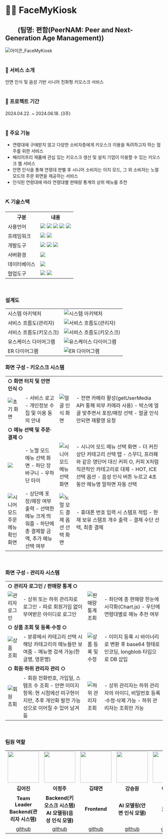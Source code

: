 # 🧑‍🦳 FaceMyKiosk
## &nbsp;&nbsp;&nbsp;&nbsp;&nbsp;&nbsp;&nbsp;&nbsp;(팀명: 편함(PeerNAM: Peer and Next-Generation Age Management))
![아이콘_FaceMyKiosk](https://github.com/2024-SMHRD-KDT-BigData-20/KioskProject/assets/148893093/d36494ca-fb10-4010-81c3-70cb0a68f958)
<br><br>

### 📌 서비스 소개
안면 인식 및 음성 기반 시니어 친화형 키오스크 서비스
<br><br>

### 📅 프로젝트 기간
2024.04.22. ~ 2024.06.18. (3주)
<br><br>

### 🔧 주요 기능
* 연령대에 구애받지 않고 다양한 소비자층에게 키오스크 이용을 독려하고자 하는 점주를 위한 서비스
* 배리어프리 제품에 관심 있는 키오스크 생산 및 설치 기업이 이용할 수 있는 키오스크 웹 서비스
* 안면 인식을 통해 연령대 판별 후 시니어 소비자는 이지 모드, 그 외 소비자는 노멀 모드의 주문 화면을 제공하는 서비스
* 인식된 연령대에 따라 연령대별 판매량 통계의 상위 메뉴를 추천
<br><br>

### ⛏ 기술스택
<table>
    <tr>
        <th>구분</th>
        <th>내용</th>
    </tr>
    <tr>
        <td>사용언어</td>
        <td>
            <img src="https://img.shields.io/badge/java-007396?style=flat-square&logo=java&logoColor=white"/>
            <img src="https://img.shields.io/badge/Python-3776AB?style=flat-square&logo=Python&logoColor=white"/>
            <img src="https://img.shields.io/badge/HTML5-E34F26?style=flat-square&logo=html5&logoColor=white"/>
            <img src="https://img.shields.io/badge/CSS3-1572B6?style=flat-square&logo=css3&logoColor=white"/>
            <img src="https://img.shields.io/badge/JavaScript-F7DF1E?style=flat-square&logo=javascript&logoColor=black"/>
        </td>
    </tr>
    <tr>
        <td>프레임워크</td>
        <td>
            <img src="https://img.shields.io/badge/Flask-000000?style=for-the-badge&logo=Flask&logoColor=white"/> 
            <img src="https://img.shields.io/badge/Spring-6DB33F?style=flat-square&logo=Spring&logoColor=white"/>
        </td>
    </tr>
    <tr>
        <td>개발도구</td>
        <td>
            <img src="https://img.shields.io/badge/Eclipse-2C2255?style=for-the-badge&logo=Eclipse&logoColor=white"/>
            <img src="https://img.shields.io/badge/PyCharm-000000?style=flat-square&logo=PyCharm&logoColor=white"/>
            <img src="https://img.shields.io/badge/Visual Studio Code-007ACC?style=flat-square&logo=Visual Studio Code&logoColor=white"/>
        </td>
    </tr>
    <tr>
        <td>서버환경</td>
        <td>
            <img src="https://img.shields.io/badge/Visual Studio Code-007ACC?style=flat-square&logo=Visual Studio Code&logoColor=white"/>
        </td>
    </tr>
    <tr>
        <td>데이터베이스</td>
        <td>
            <img src="https://img.shields.io/badge/MySQL-4479A1?style=flat-square&logo=MySQL&logoColor=white"/>
        </td>
    </tr>
    <tr>
        <td>협업도구</td>
        <td>
            <img src="https://img.shields.io/badge/Git-F05032?style=flat-square&logo=git&logoColor=white"/>
            <img src="https://img.shields.io/badge/GitHub-181717?style=flat-square&logo=GitHub&logoColor=white"/>
        </td>
    </tr>
</table>
<br>

### 설계도
<table>
    <tr>
        <td>시스템 아키텍처</td>
        <td>
            <img src="https://github.com/2024-SMHRD-KDT-BigData-20/KioskProject/assets/148893093/14a2610d-8540-45cc-8b55-5ddbe20bfb80" alt="시스템 아키텍처">
        </td>
    </tr>
    <tr>
        <td>서비스 흐름도(관리자)</td>
        <td>
            <img src="https://github.com/2024-SMHRD-KDT-BigData-20/KioskProject/assets/148893093/77e4d22f-f6d2-4b99-8d3d-bad6a504c224" alt="서비스 흐름도(관리자)">
        </td>
    </tr>
    <tr>
        <td>서비스 흐름도(키오스크)</td>
        <td>
            <img src="https://github.com/2024-SMHRD-KDT-BigData-20/KioskProject/assets/148893093/7f38536e-2c40-4884-b77a-2e41e33c6e10" alt="서비스 흐름도(키오스크)">
        </td>
    </tr>
    <tr>
        <td>유스케이스 다이어그램</td>
        <td>
            <img src="https://github.com/2024-SMHRD-KDT-BigData-20/KioskProject/assets/148893093/6642c15b-3a08-422b-8804-fc60242c2461" alt="유스케이스 다이어그램">
        </td>
    </tr>
    <tr>
        <td>ER 다이어그램</td>
        <td>
            <img src="https://github.com/2024-SMHRD-KDT-BigData-20/KioskProject/assets/148893093/769d752d-b28c-4ca8-bc6e-796e9a615e01)" alt="ER 다이어그램">
        </td>
    </tr>
</table>


### 화면 구성 - 키오스크 시스템
<table>
    <tr>
        <td colspan="2"><strong>○ 화면 터치 및 안면 인식 ○</strong></td>
    </tr>
    <tr>
        <td>
            <img src="https://github.com/2024-SMHRD-KDT-BigData-20/KioskProject/assets/148893093/9c3e61ce-3edc-4c0d-93a4-0e72031f0b3c" alt="초기 화면">
        </td>
        <td>
            - 서비스 로고
            - 개인정보 수집 및 이용 동의 안내
        </td>
        <td>
            <img src="https://github.com/2024-SMHRD-KDT-BigData-20/KioskProject/assets/148893093/b71a4985-2e54-425f-9e6f-9220ddeb56bc" alt="얼굴 인식 화면">
        </td>
        <td>
            - 전면 카메라 활성(getUserMedia API 통해 외부 카메라 사용)
            - 박스에 얼굴 맞추면서 포장/매장 선택
            - 얼굴 인식 안되면 재활영 요청
        </td>
    </tr>
    <tr>
        <td colspan="2"><strong>○ 메뉴 선택 및 주문·결제 ○</strong></td>
    </tr>
    <tr>
        <td>
             <img src="https://github.com/2024-SMHRD-KDT-BigData-20/KioskProject/assets/148893093/a4b20cef-308f-4e27-907c-b6f483f419e6 alt="노멀 모드 메뉴 선택 화면">
        </td>
        <td>
            - 노멀 모드 메뉴 선택 화면
            - 하단 장바구니
            - 우하단 타이
        </td>
        <td>
             <img src="https://github.com/2024-SMHRD-KDT-BigData-20/KioskProject/assets/148893093/4e37822d-d27d-4480-9a4c-f922007258cf" alt="시니어 모드 메뉴 선택 화면">
        </td>
        <td>
            - 시니어 모드 메뉴 선택 화면
            - 더 커진 상단 카테고리 선택 탭
            - 스무디, 프라페와 같은 영단어 대신 커피 O, 커피 X처럼 직관적인 카테고리로 대체
            - HOT, ICE 선택 옵션
            - 음성 인식 버튼 누르고 4초 동안 메뉴명 말하면 자동 선택
        </td>
    </tr>
    <tr>
        <td>
             <img src="https://github.com/2024-SMHRD-KDT-BigData-20/KioskProject/assets/148893093/7a3270ba-f759-4906-a55c-25c3f69fb0c0" alt="시니어 모드 주문 메뉴 확인 화면">
        </td>
        <td>
            - 상단에 포장/매장 여부 출력
            - 선택한 메뉴 크게 띄워줌
            - 하단에 총 결제할 금액, 추가 메뉴 선택 여부 
        </td>
        <td>
             <img src="https://github.com/2024-SMHRD-KDT-BigData-20/KioskProject/assets/148893093/6cd33ebc-c4a3-4377-9b0a-0d8c600c654b" alt="노멀 모드 결제 옵션 선택 화면">
        </td>
        <td>
            - 휴대폰 번호 입력 시 스탬프 적립
            - 현재 보유 스탬프 개수 출력
            - 결제 수단 선택, 최종 결제
        </td>
    </tr>
</table>
<br>

### 화면 구성 - 관리자 시스템
<table>
    <tr>
        <td colspan="2"><strong>○ 관리자 로그인 / 판매량 통계 ○</strong></td>
    </tr>
    <tr>
        <td>
             <img src="https://github.com/2024-SMHRD-KDT-BigData-20/KioskProject/assets/148893093/7ec27281-74f5-444d-bdca-5dcb05e1a141" alt="관리자 로그인">
        </td>
        <td>
            - 상위 또는 하위 관리자로 로그인
            - 따로 회원가입 없이 부여받은 아이디로 로그인
        </td>
        <td>
            <img src="https://github.com/2024-SMHRD-KDT-BigData-20/KioskProject/assets/148893093/3bd5181c-4a9f-4c20-a44a-c72179edfee9" alt="판매량 통계 조회">
        </td>
        <td>
            - 좌단에 총 판매량 한눈에 시각화(Chart.js)
            - 우단에 연령대별로 메뉴 추천 여부
        </td>
    </tr>
    <tr>
        <td colspan="2"><strong>○ 상품 조회 및 등록·수정 ○</strong></td>
    </tr>
    <tr>
        <td>
            <img src="https://github.com/2024-SMHRD-KDT-BigData-20/KioskProject/assets/148893093/9ab2aec7-8363-44ac-829a-0fb96d63e757" alt="상품 조회">
        </td>
        <td>
            - 분류에서 카테고리 선택 시 해당 카테고리의 메뉴들만 보여줌
            - 메뉴명 검색 가능(한글명, 영문명)
        </td>
        <td>
            <img src="https://github.com/2024-SMHRD-KDT-BigData-20/KioskProject/assets/148893093/8dfba3fc-6f7b-41ff-b131-ba19d1a43814" alt="상품 등록 및 수정">
        </td>
        <td>
            - 이미지 등록 시 바이너리로 변환 후 base64 형태로 인코딩, longblob 타입으로 DB 삽입
        </td>
    </tr>
    <tr>
        <td colspan="2"><strong>○ 회원·하위 관리자 관리 ○</strong></td>
    </tr>
    <tr>
        <td>
            <img src="https://github.com/2024-SMHRD-KDT-BigData-20/KioskProject/assets/148893093/c102688d-f199-4100-9878-2433ea1aeae4" alt="회원 조회">
        </td>
        <td>
            - 회원 전화번호, 가입일, 스탬프 수 조회
            - 안면 이미지 항목: 현 시점에선 미구현이지만, 추후 개인화 발전 가능성으로 이어질 수 있어 남겨둠
        </td>
        <td>
            <img src="https://github.com/2024-SMHRD-KDT-BigData-20/KioskProject/assets/148893093/69b788f7-46a3-4803-b381-3649fa179097" alt="하위 관리자 조회"
        </td>
        <td>
            - 상위 관리자는 하위 관리자의 아이디, 비밀번호 등록·수정·삭제 가능
            - 하위 관리자는 조회만 가능
        </td>
    </tr>
</table>
<br>

### 팀원 역할

<table>
  <tr>
    <td align="center"><img src="https://item.kakaocdn.net/do/fd49574de6581aa2a91d82ff6adb6c0115b3f4e3c2033bfd702a321ec6eda72c" width="100" height="100"/></td>
    <td align="center"><img src="https://mb.ntdtv.kr/assets/uploads/2019/01/Screen-Shot-2019-01-08-at-4.31.55-PM-e1546932545978.png" width="100" height="100"/></td>
    <td align="center"><img src="https://mblogthumb-phinf.pstatic.net/20160127_177/krazymouse_1453865104404DjQIi_PNG/%C4%AB%C4%AB%BF%C0%C7%C1%B7%BB%C1%EE_%B6%F3%C0%CC%BE%F0.png?type=w2" width="100" height="100"/></td>
    <td align="center"><img src="https://i.pinimg.com/236x/ed/bb/53/edbb53d4f6dd710431c1140551404af9.jpg" width="100" height="100"/></td>
    <td align="center"><img src="https://pbs.twimg.com/media/B-n6uPYUUAAZSUx.png" width="100" height="100"/></td>
  </tr>
  <tr>
    <td align="center"><strong>김어진</strong></td>
    <td align="center"><strong>이정주</strong></td>
    <td align="center"><strong>김태연</strong></td>
    <td align="center"><strong>강승원</strong></td>
    <td align="center"><strong>이종명</strong></td>
  </tr>
  <tr>
    <td align="center"><b>Team Leader<br>Backend(관리자 시스템)</b></td>
    <td align="center"><b>Backend(키오스크 시스템)<br>AI 모델링(음성 인식 모델)</b></td>
    <td align="center"><b>Frontend</b></td>
    <td align="center"><b>AI 모델링(안면 인식 모델)</b></td>
    <td align="center"><b>크롤링</b></td>
  </tr>
  <tr>
    <td align="center"><a href="https://github.com/naomi-kim9" target='_blank'>github</a></td>
    <td align="center"><a href="https://github.com/lliillllI" target='_blank'>github</a></td>
    <td align="center"><a href="https://github.com/tttytytt" target='_blank'>github</a></td>
    <td align="center"><a href="https://github.com/kainsw" target='_blank'>github</a></td>
    <td align="center"><a href="https://github.com/yeejongmyung" target='_blank'>github</a></td>
  </tr>
</table>
